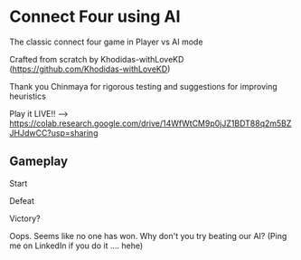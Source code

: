 # Connect Four using AI
The classic connect four game in Player vs AI mode

Crafted from scratch by Khodidas-withLoveKD (https://github.com/Khodidas-withLoveKD)

Thank you Chinmaya for rigorous testing and suggestions for improving heuristics

Play it LIVE!! --> https://colab.research.google.com/drive/14WfWtCM9p0jJZ1BDT88q2m5BZJHJdwCC?usp=sharing

## Gameplay
Start

Defeat

Victory?

Oops. Seems like no one has won. Why don't you try beating our AI? (Ping me on LinkedIn if you do it .... hehe)
